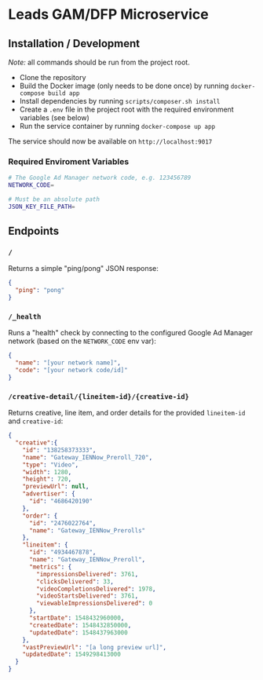 # Leads GAM/DFP Microservice

## Installation / Development
_Note:_ all commands should be run from the project root.

- Clone the repository
- Build the Docker image (only needs to be done once) by running `docker-compose build app`
- Install dependencies by running `scripts/composer.sh install`
- Create a `.env` file in the project root with the required environment variables (see below)
- Run the service container by running `docker-compose up app`

The service should now be available on `http://localhost:9017`

### Required Enviroment Variables
```sh
# The Google Ad Manager network code, e.g. 123456789
NETWORK_CODE=

# Must be an absolute path
JSON_KEY_FILE_PATH=
```

## Endpoints

### `/`
Returns a simple "ping/pong" JSON response:
```json
{
  "ping": "pong"
}
```

### `/_health`
Runs a "health" check by connecting to the configured Google Ad Manager network (based on the `NETWORK_CODE` env var):
```json
{
  "name": "[your network name]",
  "code": "[your network code/id]"
}
```

### `/creative-detail/{lineitem-id}/{creative-id}`
Returns creative, line item, and order details for the provided `lineitem-id` and `creative-id`:
```json
{
  "creative":{
    "id": "138258373333",
    "name": "Gateway_IENNow_Preroll_720",
    "type": "Video",
    "width": 1280,
    "height": 720,
    "previewUrl": null,
    "advertiser": {
      "id": "4686420190"
    },
    "order": {
      "id": "2476022764",
      "name": "Gateway_IENNow_Prerolls"
    },
    "lineitem": {
      "id": "4934467878",
      "name": "Gateway_IENNow_Preroll",
      "metrics": {
        "impressionsDelivered": 3761,
        "clicksDelivered": 33,
        "videoCompletionsDelivered": 1978,
        "videoStartsDelivered": 3761,
        "viewableImpressionsDelivered": 0
      },
      "startDate": 1548432960000,
      "createdDate": 1548432850000,
      "updatedDate": 1548437963000
    },
    "vastPreviewUrl": "[a long preview url]",
    "updatedDate": 1549298413000
  }
}
```
